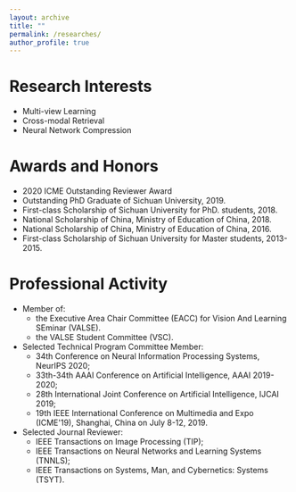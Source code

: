 ```yaml
---
layout: archive
title: ""
permalink: /researches/
author_profile: true
---
```


Research Interests
======
- Multi-view Learning
- Cross-modal Retrieval
- Neural Network Compression

Awards and Honors
======
- 2020 ICME Outstanding Reviewer Award
- Outstanding PhD Graduate of Sichuan University, 2019.
- First-class Scholarship of Sichuan University for PhD. students, 2018.
- National Scholarship of China, Ministry of Education of China, 2018.
- National Scholarship of China, Ministry of Education of China, 2016.
- First-class Scholarship of Sichuan University for Master students, 2013-2015.


Professional Activity
======
- Member of:
    - the Executive Area Chair Committee (EACC) for Vision And Learning SEminar (VALSE).
    - the VALSE Student Committee (VSC).
- Selected Technical Program Committee Member:
    - 34th Conference on Neural Information Processing Systems, NeurIPS 2020;
    - 33th-34th AAAI Conference on Artificial Intelligence, AAAI 2019-2020;
    - 28th International Joint Conference on Artificial Intelligence, IJCAI 2019;
    - 19th IEEE International Conference on Multimedia and Expo (ICME'19), Shanghai, China on July 8-12, 2019.
- Selected Journal Reviewer:
    - IEEE Transactions on Image Processing (TIP);
    - IEEE Transactions on Neural Networks and Learning Systems (TNNLS);
    - IEEE Transactions on Systems, Man, and Cybernetics: Systems (TSYT).
